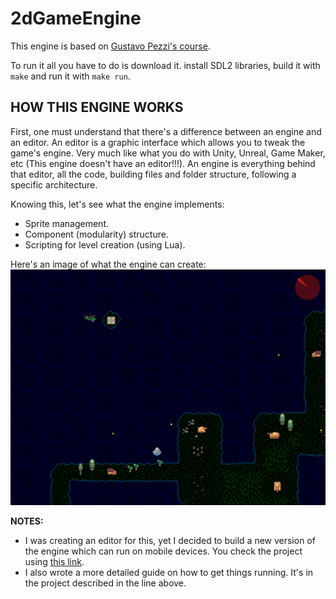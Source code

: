 # 2dGameEngine

This engine is based on [Gustavo Pezzi's course](https://www.udemy.com/course/cpp-2d-game-engine/).

To run it all you have to do is download it. install SDL2 libraries, build it with `make` and run it with `make run`.

## HOW THIS ENGINE WORKS

First, one must understand that there's a difference between an engine and an editor. An editor is a graphic interface which allows you to tweak the game's engine. Very much like what you do with Unity, Unreal, Game Maker, etc (This engine doesn't have an editor!!!). An engine is everything behind that editor, all the code, building files and folder structure, following a specific architecture.

Knowing this, let's see what the engine implements:

- Sprite management.
- Component (modularity) structure.
- Scripting for level creation (using Lua).

Here's an image of what the engine can create:
![Screenshot of the engine working](https://github.com/santyarellano/2dGameEngine/blob/master/image.png)

**NOTES:**

- I was creating an editor for this, yet I decided to build a new version of the engine which can run on mobile devices. You check the project using [this link](https://github.com/santyarellano/CrossEngine).
- I also wrote a more detailed guide on how to get things running. It's in the project described in the line above.
